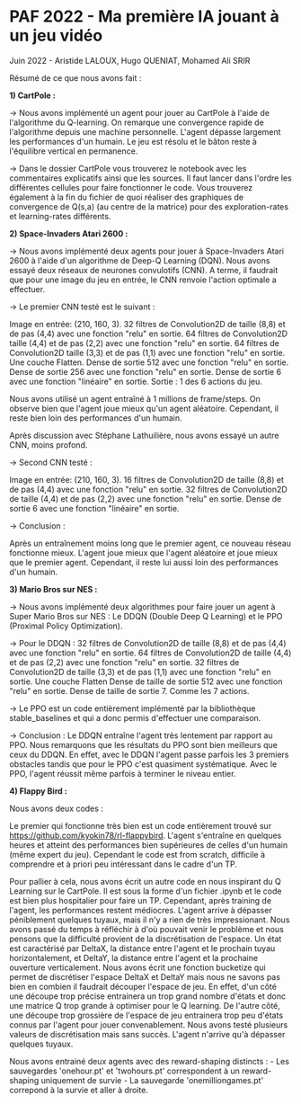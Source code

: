 # PAF 2022 - Ma première IA jouant à un jeu vidéo

Juin 2022 - Aristide LALOUX, Hugo QUENIAT, Mohamed Ali SRIR

Résumé de ce que nous avons fait :

**1) CartPole :**


-> Nous avons implémenté un agent pour jouer au CartPole à l'aide de l'algorithme du Q-learning. On remarque une convergence rapide de l'algorithme depuis une machine personnelle. L'agent dépasse largement les performances d'un humain. Le jeu est résolu et le bâton reste à l'équilibre vertical en permanence. 

-> Dans le dossier CartPole vous trouverez le notebook avec les commentaires explicatifs ainsi que les sources. Il faut lancer dans l'ordre les différentes cellules pour faire fonctionner le code. Vous trouverez également à la fin du fichier de quoi réaliser des graphiques de convergence de Q(s,a) (au centre de la matrice) pour des exploration-rates et learning-rates différents. 


**2) Space-Invaders Atari 2600 :**

-> Nous avons implémenté deux agents pour jouer à Space-Invaders Atari 2600 à l'aide d'un algorithme de Deep-Q Learning (DQN). Nous avons essayé deux réseaux de neurones convulotifs (CNN). A terme, il faudrait que pour une image du jeu en entrée, le CNN renvoie l'action optimale a effectuer.

-> Le premier CNN testé est le suivant : 

Image en entrée: (210, 160, 3).
32 filtres de Convolution2D de taille (8,8) et de pas (4,4) avec une fonction "relu" en sortie.
64 filtres de Convolution2D taille (4,4) et de pas (2,2) avec une fonction "relu" en sortie.
64 filtres de Convolution2D taille (3,3) et de pas (1,1) avec une fonction "relu" en sortie.
Une couche Flatten.
Dense de sortie 512 avec une fonction "relu" en sortie.
Dense de sortie 256 avec une fonction "relu" en sortie.
Dense de sortie 6 avec une fonction "linéaire" en sortie.
Sortie : 1 des 6 actions du jeu. 

Nous avons utilisé un agent entraîné à 1 millions de frame/steps. On observe bien que l'agent joue mieux qu'un agent aléatoire. Cependant, il reste bien loin des performances d'un humain. 

Après discussion avec Stéphane Lathuilière, nous avons essayé un autre CNN, moins profond. 

-> Second CNN testé :

Image en entrée: (210, 160, 3).
16 filtres de Convolution2D de taille (8,8) et de pas (4,4) avec une fonction "relu" en sortie.
32 filtres de Convolution2D de taille (4,4) et de pas (2,2) avec une fonction "relu" en sortie.
Dense de sortie 6 avec une fonction "linéaire" en sortie. 

-> Conclusion :

Après un entraînement moins long que le premier agent, ce nouveau réseau fonctionne mieux. L'agent joue mieux que l'agent aléatoire et joue mieux que le premier agent. Cependant, il reste lui aussi loin des performances d'un humain. 


**3) Mario Bros sur NES :**

-> Nous avons implémenté deux algorithmes pour faire jouer un agent à Super Mario Bros sur NES : Le DDQN (Double Deep Q Learning) et le PPO (Proximal Policy Optimization).

-> Pour le DDQN :
32 filtres de Convolution2D de taille (8,8) et de pas (4,4) avec une fonction "relu" en sortie.
64 filtres de Convolution2D de taille (4,4) et de pas (2,2) avec une fonction "relu" en sortie.
32 filtres de Convolution2D de taille (3,3) et de pas (1,1) avec une fonction "relu" en sortie.
Une couche Flatten
Dense de taille de sortie 512 avec une fonction "relu" en sortie.
Dense de taille de sortie 7. Comme les 7 actions.

-> Le PPO est un code entièrement implémenté par la bibliothèque stable_baselines et qui a donc permis d'effectuer une comparaison.

-> Conclusion :
Le DDQN entraîne l'agent très lentement par rapport au PPO. Nous remarquons que les résultats du PPO sont bien meilleurs que ceux du DDQN. En effet, avec le DDQN l'agent passe parfois les 3 premiers obstacles tandis que pour le PPO c'est quasiment systématique. Avec le PPO, l'agent réussit même parfois à terminer le niveau entier. 


**4) Flappy Bird :**

Nous avons deux codes : 

Le premier qui fonctionne très bien est un code entièrement trouvé sur https://github.com/kyokin78/rl-flappybird. L'agent s'entraîne en quelques heures et atteint des performances bien supérieures de celles d'un humain (même expert du jeu). Cependant le code est from scratch, difficile à comprendre et à priori peu intéressant dans le cadre d'un TP. 

Pour pallier à cela, nous avons écrit un autre code en nous inspirant du Q Learning sur le CartPole. Il est sous la forme d'un fichier .ipynb et le code est bien plus hospitalier pour faire un TP. Cependant, après training de l'agent,  les performances restent médiocres. L'agent arrive à dépasser péniblement quelques tuyaux, mais il n'y a rien de très impressionant. Nous avons passé du temps à réfléchir à d'où pouvait venir le problème et nous pensons que la difficulté provient de la discrétisation de l'espace. Un état est caractérisé par DeltaX, la distance entre l'agent et le prochain tuyau horizontalement, et DeltaY, la distance entre l'agent et la prochaine ouverture verticalement. Nous avons écrit une fonction bucketize qui permet de discrétiser l'espace DeltaX et DeltaY mais nous ne savons pas bien en combien il faudrait découper l'espace de jeu. En effet, d'un côté une découpe trop précise entrainera un trop grand nombre d'états et donc une matrice Q trop grande à optimiser pour le Q learning. De l'autre côté, une découpe trop grossière de l'espace de jeu entrainera trop peu d'états connus par l'agent pour jouer convenablement. 
Nous avons testé plusieurs valeurs de discrétisation mais sans succès. L'agent n'arrive qu'à dépasser quelques tuyaux.

Nous avons entrainé deux agents avec des reward-shaping distincts : 
    - Les sauvegardes 'onehour.pt' et 'twohours.pt' correspondent à un reward-shaping uniquement de survie
    - La sauvegarde 'onemilliongames.pt' correpond à la survie et aller à droite.
